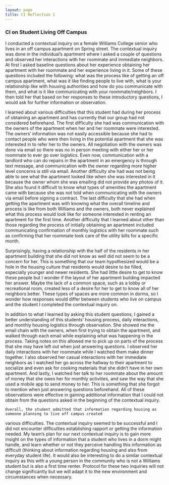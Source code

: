 ```yaml
---
layout: page
title: CI Reflection 1
---
```


### CI on Student Living Off Campus

I conducted a contextual inquiry on a female Williams College senior who lives in an off campus apartment on Spring street. 
The contextual inquiry was done in the individual’s apartment where I asked a couple of questions and observed her interactions
with her roommate and immediate neighbors. At first I asked baseline questions about her experience obtaining her apartment 
with her roommate and her experience living in it. Some of these questions included the following: what was the process like
of getting an off campus apartment, what was it like finding people to live with, what is your relationship like with housing 
authorities and how do you communicate with them, and what is it like communicating with your roommate/neighbors. 
I then told her that based on her responses to these introductory questions, I would ask for further information or 
observation.

I learned about various difficulties that this student had during her process of obtaining an apartment and 
has currently that our group had not considered beforehand. The first difficulty she had was communication with 
the owners of the apartment when her and her roommate were interested. The owners’ information was not easily accessible 
because she had to contact people who were then living in the potential apartment that she was interested in to refer her 
to the owners. All negotiation with the owners was done via email so there was no in person meeting with either her or her 
roommate to ever go over logistics. Even now, communication with a landlord who can do repairs in the apartment in an 
emergency is through text message, and communication with the owner regarding more higher level concerns is still via email.
Another difficulty she had was not being able to see what the apartment looked like when she was interested in it because the 
owner whom she was emailing did not provide any photos of it. She also found it difficult to know what types of amenities the 
apartment came with because she was not told when communicating with the owners via email before signing a contract. The last 
difficulty that she had when getting the apartment was with knowing what the overall timeline and process is like from both 
Williams and the owners, both never explained what this process would look like for someone interested in renting an 
apartment for the first time. Another difficulty that I learned about other than those regarding the process of initially 
obtaining an apartment included communicating confirmation of monthly logistics with her roommate such as confirming that
her roommate took care of the utility bills for a specific month.

Surprisingly, having a relationship with the half of the residents in her apartment building that she did not know as
well did not seem to be a concern for her. This is something that our team hypothesized would be a hole in the housing
culture that residents would desire to be filled, especially younger and newer residents. She had little desire to get
to know these people but I wonder if the layout of her apartment building impacted her answer. Maybe the lack of a common 
space, such as a lobby or recreational room, created less of a desire for her to get to know all of her neighbors better.
These types of spaces are more common in dorms, so I wonder how responses would differ between students who live on campus
and the student I completed the contextual inquiry on.
  
  In addition to what I learned by asking this student questions, I gained a better understanding of this students’ housing 
  process, daily interactions, and monthly housing logistics through observation. She showed me the email chain with the 
  owners, when first trying to obtain the apartment, and walked through each email while explaining what was happening in
  the process. Taking notes on this allowed me to pick up on parts of the process that she may have left out when just 
  answering questions. I observed her daily interactions with her roommate while I watched them make dinner together. I
  also observed her casual interactions with her immediate neighbors as I watched her go across the hallway to their 
  apartment to socialize and even ask for cooking materials that she didn’t have in her own apartment. And lastly, I watched
  her talk to her roommate about the amount of money that she owes her for monthly activities, and saw the way that she used 
  a mobile app to send money to her. This is something that she forgot to mention when just answering questions beforehand. 
  All of these observations were effective in gaining additional information that I could not obtain from the questions 
  asked in the beginning of the contextual inquiry.
  
	Overall, the student admitted that information regarding housing as someone planning to live off campus created 
  various difficulties. The contextual inquiry seemed to be successful and I did not encounter difficulties establishing
  rapport or getting the information needed. My team’s plan for our next contextual inquiry is to gain more insight on the
  types of information that a student who lives in a dorm might handle, and learn whether or not they perceive handling this
  information as difficult (thinking about information regarding housing and also from everyday student life). It would also 
  be interesting to do a similar contextual inquiry as this with a young person in the community who is not a Williams student
  but is also a first time renter. Protocol for these two inquiries will not change significantly but we will adapt it 
  to the new environment and circumstances when necessary.
